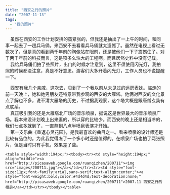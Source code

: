 ```yaml
---
title: "西安之行的照片"
date: "2007-11-13"
tags: 
  - "我的照片"
---
```


    虽然在西安的工作计划安排的蛮紧张的，但我还是抽出了一上午的时间，和同事一起去了一趟兵马俑。来西安不去看看兵马俑就太遗憾了。虽然在电视上看过无数次了，但是真的看到两千年前的陶像站在眼前，还是被他们一下子震撼住了。对于两千年前的科技而言，这是项多么浩大的工程啊。而且居然史料中没有记载。  
    我给兵马俑们拍了些照片，出门的时候才注意到，这里不须使用闪光灯，我拍照的时候都没注意，真是不好意思。游客们大多开着闪光灯，工作人员也不说提醒一下。

    西安有我几个亲戚，这次去，见到了一个我以前从未见过的远房表妹。临走的前一天晚上，她和她男朋友还特意带我参观的西安的大雁塔。他俩对西安的文化景点了解也不多，说不清大雁塔的历史，不过据我观察，这个塔大概是跟唐僧玄奘有点联系。  
    真正吸引我的还是大雁塔北广场的音乐喷泉，据说这是世界最大的音乐喷泉广场。我本来没计划晚上出来逛的，所以穿的比较少。而西安的晚上还是相当冷的，我们七点多就到了，一直熬到八点半喷泉表演才开始。  
    第一支乐曲《重返心灵花园》，是我最喜欢的曲目之一。看来喷泉的设计师还是比较有品位的。为此我觉得冻了一个多小时还是值得的。在喷泉广场也拍了两张照片，但是当时只有手机，效果差了些。
```
<table style="width:194px;"><tbody><tr><td style="height:194px;" align="middle"><a href="http://picasaweb.google.com/ruanqizhen/200711"><img src="images/200711.jpg"></a></td></tr><tr><td style="font-size:11px;font-family:arial,sans-serif;text-align:center;"><a style="font-weight:bold;color:#4d4d4d;text-decoration:none;" href="http://picasaweb.google.com/ruanqizhen/200711">2007.11 西安之行的相册</a></td></tr></tbody></table>
```